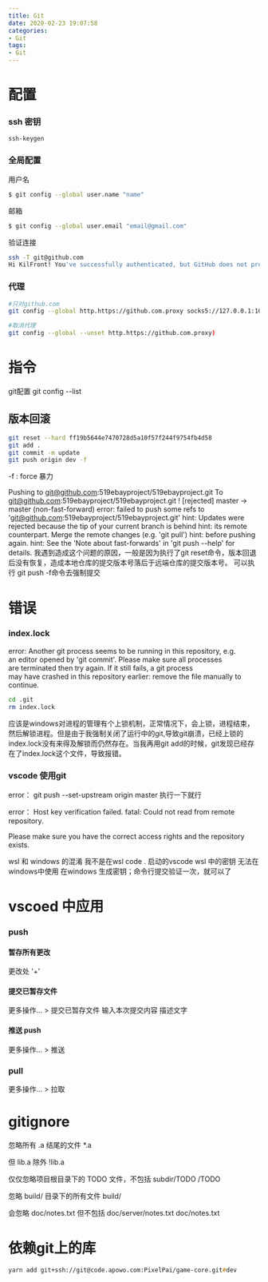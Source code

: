 ```yaml
---
title: Git
date: 2020-02-23 19:07:58
categories:
- Git
tags:
- Git
---
```


# 配置
### ssh 密钥
``` 
ssh-keygen
```

### 全局配置
用户名
``` BASH
$ git config --global user.name "name"
```

邮箱
``` BASH
$ git config --global user.email "email@gmail.com"
```

验证连接
``` zsh
ssh -T git@github.com
Hi KilFront! You've successfully authenticated, but GitHub does not provide shell access.
```

### 代理
``` BASH
#只对github.com
git config --global http.https://github.com.proxy socks5://127.0.0.1:1080

#取消代理
git config --global --unset http.https://github.com.proxy)
```

# 指令
git配置
git config --list

## 版本回滚
``` zsh
git reset --hard ff19b5644e7470728d5a10f57f244f9754fb4d58
git add .
git commit -m update
git push origin dev -f
```

-f : force 暴力

Pushing to git@github.com:519ebayproject/519ebayproject.git
To git@github.com:519ebayproject/519ebayproject.git
 ! [rejected]        master -> master (non-fast-forward)
error: failed to push some refs to 'git@github.com:519ebayproject/519ebayproject.git'
hint: Updates were rejected because the tip of your current branch is behind
hint: its remote counterpart. Merge the remote changes (e.g. 'git pull')
hint: before pushing again.
hint: See the 'Note about fast-forwards' in 'git push --help' for details.
我遇到造成这个问题的原因，一般是因为执行了git reset命令，版本回退后没有恢复，造成本地仓库的提交版本号落后于远端仓库的提交版本号。
可以执行 git push -f命令去强制提交



# 错误
### index.lock
error:
Another git process seems to be running in this repository, e.g.       
an editor opened by 'git commit'. Please make sure all processes       
are terminated then try again. If it still fails, a git process        
may have crashed in this repository earlier:
remove the file manually to continue.

``` zsh
cd .git
rm index.lock
```
应该是windows对进程的管理有个上锁机制，正常情况下，会上锁，进程结束，然后解锁进程。但是由于我强制关闭了运行中的git,导致git崩溃，已经上锁的index.lock没有来得及解锁而仍然存在。当我再用git add的时候，git发现已经存在了index.lock这个文件，导致报错。

### vscode 使用git
error：
git push --set-upstream origin master
执行一下就行

error：
Host key verification failed.
fatal: Could not read from remote repository.

Please make sure you have the correct access rights
and the repository exists.

wsl 和 windows 的混淆
我不是在wsl code . 启动的vscode
wsl 中的密钥 无法在windows中使用
在windows 生成密钥；命令行提交验证一次，就可以了

# vscoed 中应用
### push
#### 暂存所有更改
更改处 '+' 

#### 提交已暂存文件
更多操作... > 提交已暂存文件
输入本次提交内容 描述文字

#### 推送 push
更多操作... > 推送

### pull
更多操作... > 拉取


# gitignore
忽略所有 .a 结尾的文件
*.a

但 lib.a 除外
!lib.a

仅仅忽略项目根目录下的 TODO 文件，不包括 subdir/TODO
/TODO

忽略 build/ 目录下的所有文件
build/

会忽略 doc/notes.txt 但不包括 doc/server/notes.txt
doc/notes.txt


# 依赖git上的库
``` zsh
yarn add git+ssh://git@code.apowo.com:PixelPai/game-core.git#dev
```